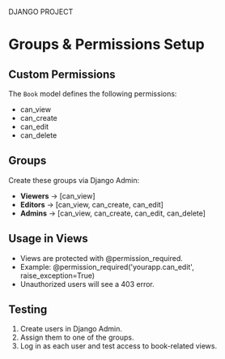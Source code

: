 DJANGO PROJECT

# Groups & Permissions Setup

## Custom Permissions
The `Book` model defines the following permissions:
- can_view
- can_create
- can_edit
- can_delete

## Groups
Create these groups via Django Admin:
- **Viewers** → [can_view]
- **Editors** → [can_view, can_create, can_edit]
- **Admins** → [can_view, can_create, can_edit, can_delete]

## Usage in Views
- Views are protected with @permission_required.
- Example: @permission_required('yourapp.can_edit', raise_exception=True)
- Unauthorized users will see a 403 error.

## Testing
1. Create users in Django Admin.
2. Assign them to one of the groups.
3. Log in as each user and test access to book-related views.

